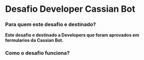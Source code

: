 # Desafio Developer Cassian Bot

### Para quem este desafio e destinado?
**Este desafio e destinado a Developers que foram aprovados em formularios da Cassian Bot.**

### Como o desafio funciona?


